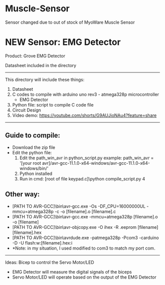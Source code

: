 # Muscle-Sensor

Sensor changed due to out of stock of MyoWare Muscle Sensor

# NEW Sensor: EMG Detector

Product: Grove EMG Detector

Datasheet included in the directory

--------------------------------------------------------------
This directory will include these things:
1. Datasheet
2. C codes to compile with arduino uno rev3 - atmega328p microcontroller
	+ EMG Detector
4. Python file: script to compile C code file
5. Circuit Design
6. Video demo: https://youtube.com/shorts/G9AUJioNAu4?feature=share
--------------------------------------------------------------
## Guide to compile:
- Download the zip file
- Edit the python file:
	1. Edit the path_win_avr in python_script.py
	example: path_win_avr = '[your root avr]/avr-gcc-11.1.0-x64-windows/avr-gcc-11.1.0-x64-windows/bin/'
	3. Python installed
	4. Run in cmd: [root of file keypad.c]\python compile_script.py 4
## Other way:
- [PATH TO AVR-GCC]\bin\avr-gcc.exe -Os -DF_CPU=16000000UL -mmcu=atmega328p -c -o [filename].o [filename].c
- [PATH TO AVR-GCC]\bin\avr-gcc.exe -mmcu=atmega328p [filename].o -o [filename]
- [PATH TO AVR-GCC]\bin\avr-objcopy.exe -O ihex -R .eeprom [filename] [filename].hex
- [PATH TO AVR-GCC]\bin\avrdude.exe -patmega328p -Pcom3 -carduino -D -U flash:w:[filename].hex:i
- *Note: in my situation, I used modified to com3 to match my port com.
--------------------------------------------------------------
Ideas: Bicep to control the Servo Motor/LED
- EMG Detector will measure the digital signals of the biceps
- Servo Motor/LED will operate based on the output of the EMG Detector
